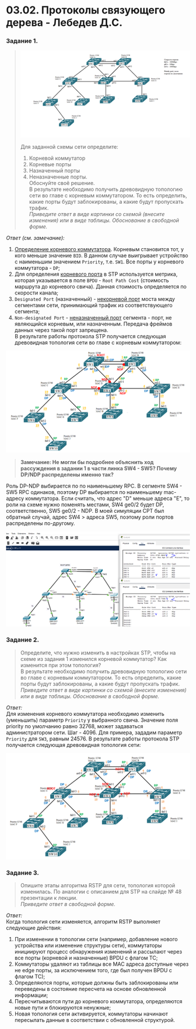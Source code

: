 # 03.02. Протоколы связующего дерева - Лебедев Д.С.
### Задание 1.
>  ![](_attachments/0302-01-00.png)
> 
> Для заданной схемы сети определите:
> 1. Корневой коммутатор
> 2. Корневые порты
> 3. Назначенный порты
> 4. Неназначенные порты.  
> Обоснуйте своё решение.  
> В результате необходимо получить древовидную топологию сети во главе с корневым коммутатором. То есть определить, какие порты будут заблокированы, а какие будут пропускать трафик.  
> *Приведите ответ в виде картинки со схемой (внесите изменения) или в виде таблицы. Обоснование в свободной форме.*

*Ответ (см. замечание):*  
1. <u>Определение корневого коммутатора</u>. Корневым становится тот, у кого меньше значение `BID`. В данном случае выигрывает устройство с наименьшим значением `Priority`, т.е. `SW1`. Все порты у корневого коммутатора - `DP`;
2. Для определения <u>корневого порта</u> в STP используется метрика, которая указывается в поле `BPDU` - `Root Path Cost` (стоимость маршрута до корневого свича). Данная стоимость определяется по скорости канала;
3. `Designated Port` (назначенный) - <u>некорневой порт</u> моста между сегментами сети, принимающий трафик из соответствующего сегмента;
4. `Non-designated Port` - <u>неназначенный порт</u> сегмента - порт, не являющийся корневым, или назначенным. Передача фреймов данных через такой порт запрещена.  
В результате работы протокола STP получается следующая древовидная топология сети во главе с корневым коммутатором:  

![](_attachments/0302-01-01.png)  


> **Замечание: Не могли бы подробнее объяснить ход рассуждения в задании 1 в части линка SW4 - SW5? Почему DP/NDP распределены именно так?**  

Роль DP-NDP выбирается по по наименьшему RPC. В сегменте SW4 - SW5 RPC одинаков, поэтому DP выбирается по  наименьшему mac-адресу коммутатора. Если считать, что адрес "D" меньше адреса "E", то роли на схеме нужно поменять местами, SW4 ge0/2 будет DP, соответственно, SW5 ge0/2 - NDP.
В моей симуляции CPT был обратный случай, адрес SW4 > адреса SW5, поэтому роли портов распределены по-другому.

![](_attachments/0302-01-02.png)  
### Задание 2.
> Определите, что нужно изменить в настройках STP, чтобы на схеме из задания 1 изменился корневой коммутатор?
> Как изменится при этом топология?  
> В результате необходимо получить древовидную топологию сети во главе с корневым коммутатором. То есть определить, какие порты будут заблокированы, а какие будут пропускать трафик.  
> *Приведите ответ в виде картинки со схемой (внесите изменения) или в виде таблицы. Обоснование в свободной форме.*

*Ответ:*  
Для изменения корневого коммутатора необходимо изменить (уменьшить) параметр `Priority` у выбранного свича. Значение поля priority по умолчанию равно 32768, может задаваться администратором сети. Шаг - 4096. 
Для примера, зададим параметр `Priority` для `SW3`, равным 24576.
В результате работы протокола STP получается следующая древовидная топология сети:

![](_attachments/0302-02-01.png)  
### Задание 3.
> Опишите этапы алгоритма RSTP для сети, топология которой изменилась. По аналогии с описанием для STP на слайде № 48 презентации к лекции.  
> *Приведите ответ в свободной форме.*

*Ответ:*  
Когда топология сети изменяется, алгоритм RSTP выполняет следующие действия:
1. При изменении в топологии сети (например, добавление нового устройства или изменение структуры сети), коммутаторы инициируют процесс обнаружения изменений и рассылают через все порты (корневой и назначенные) BPDU c флагом TC;
2. Коммутаторы удаляют из таблицы все MAC адреса доступные через не edge порты, за исключением того, где был получен BPDU c флагом TC);
3. Определяются порты, которые должны быть заблокированы или переведены в состояние пересчета на основе обновленной информации;
4. Пересчитываются пути до корневого коммутатора, определяются новые пути и блокируются ненужные;
5. Новая топология сети активируется, коммутаторы начинают пересылать данные в соответствии с обновленной структурой.
